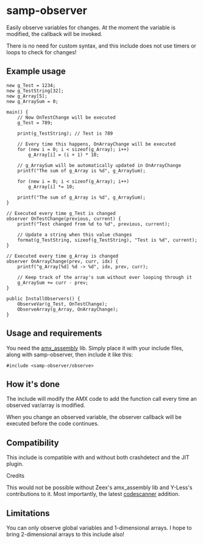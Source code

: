 # samp-observer

Easily observe variables for changes. At the moment the variable is modified, the callback will be invoked.

There is no need for custom syntax, and this include does not use timers or loops to check for changes!

## Example usage

```SourcePawn
new g_Test = 1234;
new g_TestString[32];
new g_Array[5];
new g_ArraySum = 0;

main() {
	// Now OnTestChange will be executed
	g_Test = 789;

	print(g_TestString); // Test is 789

	// Every time this happens, OnArrayChange will be executed
	for (new i = 0; i < sizeof(g_Array); i++)
		g_Array[i] = (i + 1) * 10;

	// g_ArraySum will be automatically updated in OnArrayChange
	printf("The sum of g_Array is %d", g_ArraySum);

	for (new i = 0; i < sizeof(g_Array); i++)
		g_Array[i] *= 10;

	printf("The sum of g_Array is %d", g_ArraySum);
}

// Executed every time g_Test is changed
observer OnTestChange(previous, current) {
    printf("Test changed from %d to %d", previous, current);

	// Update a string when this value changes
	format(g_TestString, sizeof(g_TestString), "Test is %d", current);
}

// Executed every time g_Array is changed
observer OnArrayChange(prev, curr, idx) {
	printf("g_Array[%d] %d -> %d", idx, prev, curr);

	// Keep track of the array's sum without ever looping through it
	g_ArraySum += curr - prev;
}

public InstallObservers() {
	ObserveVar(g_Test, OnTestChange);
	ObserveArray(g_Array, OnArrayChange);
}

```

## Usage and requirements

You need the [amx_assembly](http://github.com/zeex/amx_assembly) lib. Simply place it with your include files, along with samp-observer, then include it like this:

```SourcePawn
#include <samp-observer/observe>
```

## How it's done

The include will modify the AMX code to add the function call every time an observed var/array is modified.

When you change an observed variable, the observer callback will be executed before the code continues.

## Compatibility

This include is compatible with and without both crashdetect and the JIT plugin.

Credits

This would not be possible without Zeex's amx_assembly lib and Y-Less's contributions to it. Most importantly, the latest [codescanner](https://github.com/Zeex/amx_assembly/blob/master/codescan.inc) addition.

## Limitations

You can only observe global variables and 1-dimensional arrays. I hope to bring 2-dimensional arrays to this include also!

